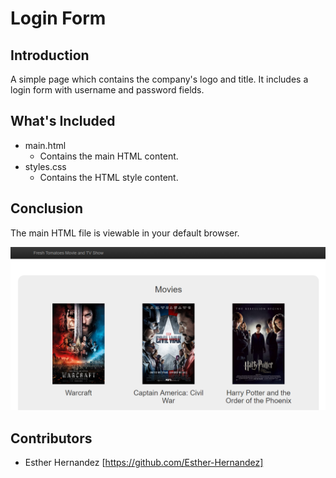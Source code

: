 # Login Form

## Introduction

A simple page which contains the company's logo and title. It includes a login form with username and password fields.

## What's Included

- main.html
  * Contains the main HTML content.
- styles.css
  * Contains the HTML style content.
  
 ## Conclusion

The main HTML file is viewable in your default browser.

![alt text](https://github.com/Esther-Hernandez/Movie-Website-Project/blob/master/movie_site.png "Movie Site Preview")

## Contributors

  * Esther Hernandez [https://github.com/Esther-Hernandez]

